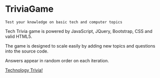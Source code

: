 # TriviaGame

`Test your knowledge on basic tech and computer topics`

Tech Trivia game is powered by JavaScript, JQuery, Bootstrap, CSS and valid HTML5.

The game is designed to scale easily by adding new topics and questions into the source code.

Answers appear in random order on each iteration.

[Technology Trivia!](https://b4ruch.github.io/TriviaGame/ "Technology Trivia")


